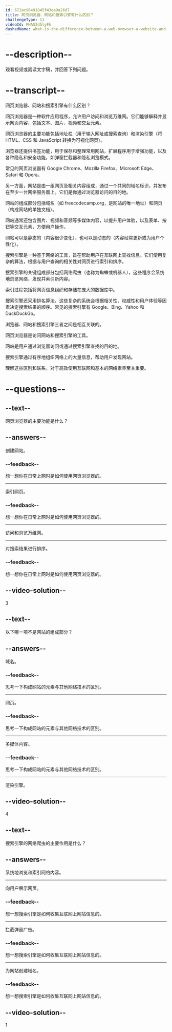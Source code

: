 ```yaml
---
id: 672ac96491845f43ea9a26d7
title: 网页浏览器、网站和搜索引擎有什么区别？
challengeType: 11
videoId: PHAS3d5lyFk
dashedName: what-is-the-difference-between-a-web-browser-a-website-and-a-search-engine
---
```


# --description--

观看视频或阅读文字稿，并回答下列问题。

# --transcript--

网页浏览器、网站和搜索引擎有什么区别？

网页浏览器是一种软件应用程序，允许用户访问和浏览万维网。它们能够解释并显示网页内容，包括文本、图片、视频和交互元素。

网页浏览器的主要功能包括地址栏（用于输入网址或搜索查询）和渲染引擎（将 HTML、CSS 和 JavaScript 转换为可视化网页）。

浏览器还提供书签功能，用于保存和整理常用网站，扩展程序用于增强功能，以及各种隐私和安全功能，如弹窗拦截器和隐私浏览模式。

常见的网页浏览器有 Google Chrome、Mozilla Firefox、Microsoft Edge、Safari 和 Opera。

另一方面，网站是由一组网页及相关内容组成，通过一个共同的域名标识，并发布在至少一台网络服务器上。它们是你通过浏览器访问的目的地。

网站的组成部分包括域名（如 freecodecamp.org，是网站的唯一地址）和网页（构成网站的单独文档）。

网站通常还包含图片、视频和音频等多媒体内容，以提升用户体验，以及表单、按钮等交互元素，方便用户操作。

网站可以是静态的（内容很少变化），也可以是动态的（内容经常更新或为用户个性化）。

搜索引擎是一种基于网络的工具，旨在帮助用户在互联网上查找信息。它们使用复杂的算法，根据与用户查询的相关性对网页进行索引和排序。

搜索引擎的关键组成部分包括网络爬虫（也称为蜘蛛或机器人），这些程序会系统地浏览网络，发现并索引新内容。

索引过程包括将网页信息组织和存储在庞大的数据库中。

搜索引擎还采用排名算法，这些复杂的系统会根据相关性、权威性和用户体验等因素决定搜索结果的顺序。常见的搜索引擎有 Google、Bing、Yahoo 和 DuckDuckGo。

浏览器、网站和搜索引擎三者之间是相互关联的。

网页浏览器是访问网站和搜索引擎的工具。

网站是用户通过浏览器访问或通过搜索引擎查找的目的地。

搜索引擎通过有序地组织网络上的大量信息，帮助用户发现网站。

理解这些区别和联系，对于高效使用互联网和基本的网络素养至关重要。

# --questions--

## --text--

网页浏览器的主要功能是什么？

## --answers--

创建网站。

### --feedback--

想一想你在日常上网时是如何使用网页浏览器的。

---

索引网页。

### --feedback--

想一想你在日常上网时是如何使用网页浏览器的。

---

访问和浏览万维网。

---

对搜索结果进行排序。

### --feedback--

想一想你在日常上网时是如何使用网页浏览器的。

## --video-solution--

3

## --text--

以下哪一项不是网站的组成部分？

## --answers--

域名。

### --feedback--

思考一下构成网站的元素与其他网络技术的区别。

---

网页。

### --feedback--

思考一下构成网站的元素与其他网络技术的区别。

---

多媒体内容。

### --feedback--

思考一下构成网站的元素与其他网络技术的区别。

---

渲染引擎。

## --video-solution--

4

## --text--

搜索引擎的网络爬虫的主要作用是什么？

## --answers--

系统地浏览和索引网络内容。

---

向用户展示网页。

### --feedback--

想一想搜索引擎是如何收集互联网上网站信息的。

---

拦截弹窗广告。

### --feedback--

想一想搜索引擎是如何收集互联网上网站信息的。

---

为网站创建域名。

### --feedback--

想一想搜索引擎是如何收集互联网上网站信息的。

## --video-solution--

1

